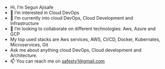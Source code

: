 - Hi, I’m Segun Ajisafe
- 👀 I’m interested in Cloud DevOps
- 🌱 I’m currently into cloud DevOps, Cloud Development and Infrastructure 
- 💞️ I’m looking to collaborate on different technologies: Aws, Azure and GCP
- My top used stacks are Aws services, AWS, CI/CD, Docker, Kubernates, Microservices, Git
- Ask me about anything cloud DevOps, Cloud development and Architecture.
- 📫 You can reach me on safesty1@gmail.com
